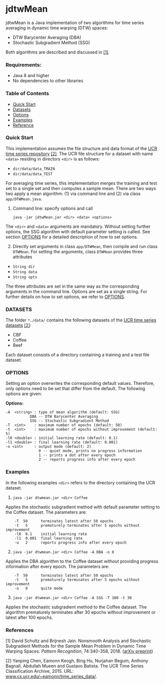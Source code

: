 # jdtwMean

jdtwMean is a Java implementation of two algorithms for time series averaging in dynamic time warping (DTW) spaces:

* DTW Barycenter Averaging (DBA)
* Stochastic Subgradient Method (SSG)

Both algorithms are described and discussed in [[1]](#ref1). 

### Requirements:
* Java 8 and higher
* No dependencies to other libraries


### Table of Contents 

* [Quick Start](#start)
* [Datasets](#data)
* [Options](#opts)
* [Examples](#examples)
* [Reference](#refs)

### <a name='start'>Quick Start</a> 

This implementation assumes the file structure and data format of the [UCR time series repository](http://www.cs.ucr.edu/~eamonn/time_series_data/) [[2]](#ref2). The UCR file structure for a dataset with name `<data>` residing in directors `<dir>` is as follows: 

* `dir/data/data_TRAIN`
* `dir/data/data_TEST`

For averaging time series, this implementation merges the training and test set to a single set and then computes a sample mean. There are two ways two apply a mean algorithm: (1) via command line and (2) via class `app/DTWMean.java`.  

1. Command line: specify options and call

    `java -jar jdtwMean.jar <dir> <data> <options>`
    
The `<dir>` and `<data>` arguments are mandatory. Without setting further options, the SSG algorithm with default parameter setting is called. See section [OPTIONS](#opts) for a detailed description of how to set options.

2. Directly set arguments in class `app/DTWMean`, then compile and run class `DTWMean`. For setting the arguments, class `DTWMean` provides three attributes

* `String dir`
* `String data`
* `String opts`

The three attributes are set in the same way as the corresponding arguments in the command line. Options are set as a single string. For further details on how to set options, we refer to [OPTIONS](#opts).


### <a name='data'>DATASETS</a>

The folder `*./data/` contains the following datasets of the [UCR time series datasets](http://www.cs.ucr.edu/~eamonn/time_series_data/) [[2]](#ref2):

* CBF
* Coffee
* Beef

Each dataset consists of a directory containing a training and a test file dataset. 


### <a name='opts'>OPTIONS</a>

Setting an option overwrites the corresponding default values. Therefore, only options need to be set that differ from the default. The following options are given:

**Options:**

```
-A  <string> : type of mean algorithm (default: SSG)
	       DBA -- DTW Barycenter Averaging
	       SSG -- Stochastic Subgradient Method
-T  <int>    : maximum number of epochs (default: 50)
-t  <int>    : maximum number of epochs without improvement (default: 5)
-l0 <double> : initial learning rate (default: 0.1)
-l1 <double> : final learning rate (default: 0.001)
-o <int>     : output mode (default: 2)
               0 -- quiet mode, prints no progress information
               1 -- prints a dot after every epoch
               2 -- reports progress info after every epoch	 
```


### <a name='examples'>Examples</a> 

In the following examples `<dir>` refers to the directory containing the UCR dataset. 

1. `java -jar dtwmean.jar <dir> Coffee` 

Applies the stochastic subgradient method with default parameter setting to the Coffee dataset. The parameters are:

```
	-T  50		terminates latest after 50 epochs
	-t   5		prematurely terminates after 5 epochs without improvement
	-l0  0.1	initial learning rate	
	-l1  0.001	final learning rate
	-o   2		reports progress info after every epoch
```

2. `java -jar dtwmean.jar <dir> Coffee -A DBA -o 0`

Applies the DBA algorithm to the Coffee dataset without providing progress information after every epoch. The parameters are:

```
	-T  50		terminates latest after 50 epochs
	-t   5		prematurely terminates after 5 epochs without improvement
	-o   0		quite mode
```

3. `java -jar dtwmean.jar <dir> Coffee -A SSG -T 100 -t 30`

Applies the stochastic subgradient method to the Coffee dataset. The algorithm prematurely terminates after 30 epochs without improvement or latest after 100 epochs. 


### <a name='refs'>References</a> 
<a name='ref1'></a>
[1] David Schultz and Brijnesh Jain. Nonsmooth Analysis and Stochastic Subgradient Methods for the Sample Mean Problem in Dynamic Time Warping Spaces. *Pattern Recognition*, 74:340-358, 2018. ([arXiv preprint](https://arxiv.org/abs/1701.06393))

<a name='ref2'></a>
[2] Yanping Chen, Eamonn Keogh, Bing Hu, Nurjahan Begum, Anthony Bagnall, Abdullah Mueen and Gustavo Batista. The UCR Time Series Classification Archive, 2015. URL: www.cs.ucr.edu/~eamonn/time_series_data/.
